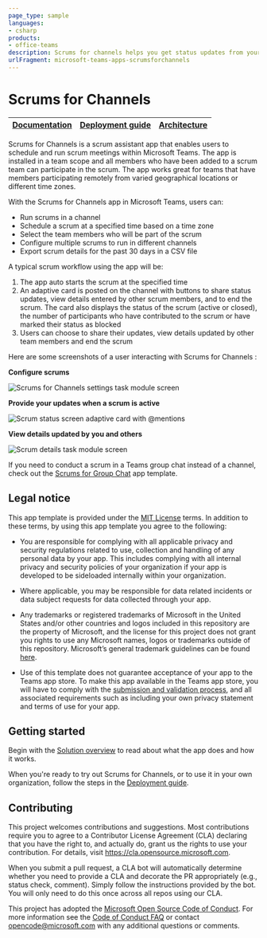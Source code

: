 ```yaml
---
page_type: sample
languages:
- csharp
products:
- office-teams
description: Scrums for channels helps you get status updates from your team in channel scope
urlFragment: microsoft-teams-apps-scrumsforchannels
---
```


# Scrums for Channels

| [Documentation](https://github.com/OfficeDev/microsoft-teams-apps-scrumsforchannels/wiki/Home) | [Deployment guide](https://github.com/OfficeDev/microsoft-teams-apps-scrumsforchannels/wiki/Deployment-Guide) | [Architecture](https://github.com/OfficeDev/microsoft-teams-apps-scrumsforchannels/wiki/Solution-Overview) |
| ---- | ---- | ---- |

Scrums for Channels is a scrum assistant app that enables users to schedule and run scrum meetings within Microsoft Teams.  The app is installed in a team scope and all members who have been added to a scrum team can participate in the scrum.
The app works great for teams that have members participating remotely from varied geographical locations or different time zones. 

With the Scrums for Channels app in Microsoft Teams, users can:
 -  Run scrums in a channel
 -  Schedule a scrum at a specified time based on a time zone 
 -  Select the team members who will be part of the scrum
 -  Configure multiple scrums to run in different channels
 -  Export scrum details for the past 30 days in a CSV file

A typical scrum workflow using the app will be:
1. The app auto starts the scrum at the specified time
2. An adaptive card is posted on the channel with buttons to share status updates, view details entered by other scrum members, and to end the scrum. The card also displays the status of the scrum (active or closed), the number of participants who have contributed to the scrum or have marked their status as blocked
3. Users can choose to share their updates, view details updated by other team members and end the scrum

Here are some screenshots of a user interacting with Scrums for Channels :

**Configure scrums**

![Scrums for Channels settings task module screen](https://github.com/OfficeDev/microsoft-teams-apps-scrumsforchannels/wiki/Images/SettingsScreen.png)

**Provide your updates when a scrum is active**

![Scrum status screen adaptive card with @mentions](https://github.com/OfficeDev/microsoft-teams-apps-scrumsforchannels/wiki/Images/ScrumStatus.png)


**View details updated by you and others**

![Scrum details task module screen](https://github.com/OfficeDev/microsoft-teams-apps-scrumsforchannels/wiki/Images/ScrumDetails.png)

If you need to conduct a scrum in a Teams group chat instead of a channel, check out the [Scrums for Group Chat](https://github.com/OfficeDev/microsoft-teams-apps-scrumsforgroupchat) app template.

## Legal notice

This app template is provided under the [MIT License](https://github.com/OfficeDev/microsoft-teams-apps-scrumsforchannels/blob/master/LICENSE) terms.  In addition to these terms, by using this app template you agree to the following:

-	You are responsible for complying with all applicable privacy and security regulations related to use, collection and handling of any personal data by your app.  This includes complying with all internal privacy and security policies of your organization if your app is developed to be sideloaded internally within your organization.

-	Where applicable, you may be responsible for data related incidents or data subject requests for data collected through your app.

-	Any trademarks or registered trademarks of Microsoft in the United States and/or other countries and logos included in this repository are the property of Microsoft, and the license for this project does not grant you rights to use any Microsoft names, logos or trademarks outside of this repository.  Microsoft’s general trademark guidelines can be found [here](https://www.microsoft.com/en-us/legal/intellectualproperty/trademarks/usage/general.aspx).

-	Use of this template does not guarantee acceptance of your app to the Teams app store.  To make this app available in the Teams app store, you will have to comply with the [submission and validation process](https://docs.microsoft.com/en-us/microsoftteams/platform/concepts/deploy-and-publish/appsource/publish), and all associated requirements such as including your own privacy statement and terms of use for your app.

## Getting started

Begin with the [Solution overview](https://github.com/OfficeDev/microsoft-teams-apps-scrumsforchannels/wiki/Solution-overview) to read about what the app does and how it works.

When you're ready to try out Scrums for Channels, or to use it in your own organization, follow the steps in the [Deployment guide](https://github.com/OfficeDev/microsoft-teams-apps-scrumsforchannels/wiki/Deployment-Guide).

## Contributing

This project welcomes contributions and suggestions.  Most contributions require you to agree to a
Contributor License Agreement (CLA) declaring that you have the right to, and actually do, grant us
the rights to use your contribution. For details, visit https://cla.opensource.microsoft.com.

When you submit a pull request, a CLA bot will automatically determine whether you need to provide
a CLA and decorate the PR appropriately (e.g., status check, comment). Simply follow the instructions
provided by the bot. You will only need to do this once across all repos using our CLA.

This project has adopted the [Microsoft Open Source Code of Conduct](https://opensource.microsoft.com/codeofconduct/).
For more information see the [Code of Conduct FAQ](https://opensource.microsoft.com/codeofconduct/faq/) or
contact [opencode@microsoft.com](mailto:opencode@microsoft.com) with any additional questions or comments.

